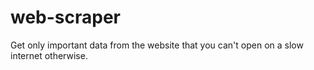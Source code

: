 # web-scraper
Get only important data from the website that you can't open on a slow internet otherwise.
